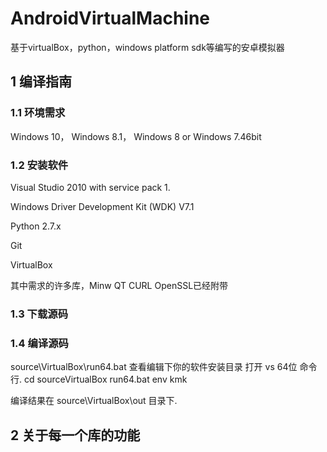 # AndroidVirtualMachine
基于virtualBox，python，windows platform sdk等编写的安卓模拟器

## 1 编译指南

### 1.1 环境需求

Windows 10， Windows 8.1， Windows 8 or Windows 7.46bit

### 1.2 安装软件

Visual Studio 2010 with service pack 1.

Windows Driver Development Kit (WDK) V7.1

Python 2.7.x 

Git

VirtualBox

其中需求的许多库，Minw QT CURL OpenSSL已经附带

### 1.3 下载源码

### 1.4 编译源码

source\VirtualBox\run64.bat 查看编辑下你的软件安装目录
打开 vs 64位 命令行.
cd sourceVirtualBox
run64.bat
env
kmk

编译结果在 source\VirtualBox\out 目录下.

## 2 关于每一个库的功能